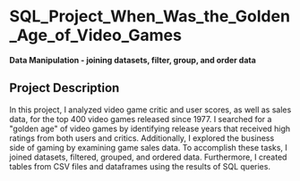 # SQL_Project_When_Was_the_Golden_Age_of_Video_Games
**Data Manipulation - joining datasets, filter, group, and order data**

## Project Description
In this project, I analyzed video game critic and user scores, as well as sales data, for the top 400 video games released since 1977. I searched for a "golden age" of video games by identifying release years that received high ratings from both users and critics. Additionally, I explored the business side of gaming by examining game sales data. To accomplish these tasks, I joined datasets, filtered, grouped, and ordered data. Furthermore, I created tables from CSV files and dataframes using the results of SQL queries.

